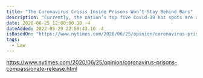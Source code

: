 ```yaml
---
title: "The Coronavirus Crisis Inside Prisons Won’t Stay Behind Bars"
description: "Currently, the nation’s top five Covid-19 hot spots are all correctional facilities, according to data collected by The Times. The number of infected inmates and workers has topped 70,000 — the count doubled between mid-May and mid-June — and there have been at least 627 virus-related deaths."
date: 2020-06-25 12:00:00.10 -4
dateAdded: 2022-05-29 22:59:43.10 -4
isBasedOn: "https://www.nytimes.com/2020/06/25/opinion/coronavirus-prisons-compassionate-release.html"
tags:
  - Law
---
```


https://www.nytimes.com/2020/06/25/opinion/coronavirus-prisons-compassionate-release.html
